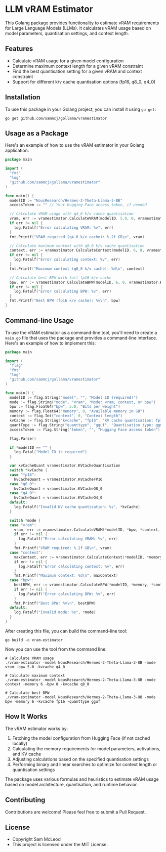 # LLM vRAM Estimator

This Golang package provides functionality to estimate vRAM requirements for Large Language Models (LLMs). It calculates vRAM usage based on model parameters, quantisation settings, and context length.

## Features

- Calculate vRAM usage for a given model configuration
- Determine maximum context length for a given vRAM constraint
- Find the best quantisation setting for a given vRAM and context constraint
- Support for different k/v cache quantisation options (fp16, q8_0, q4_0)

## Installation

To use this package in your Golang project, you can install it using `go get`:

```shell
go get github.com/sammcj/gollama/vramestimator
```

## Usage as a Package

Here's an example of how to use the vRAM estimator in your Golang application:

```go
package main

import (
  "fmt"
  "log"
  "github.com/sammcj/gollama/vramestimator"
)

func main() {
  modelID := "NousResearch/Hermes-2-Theta-Llama-3-8B"
  accessToken := "" // Your Hugging Face access token, if needed

  // Calculate VRAM usage with q4_0 k/v cache quantisation
  vram, err := vramestimator.CalculateVRAM(modelID, 5.0, 0, vramestimator.KVCacheQ4_0, accessToken)
  if err != nil {
    log.Fatalf("Error calculating VRAM: %v", err)
  }
  fmt.Printf("VRAM required (q4_0 k/v cache): %.2f GB\n", vram)

  // Calculate maximum context with q8_0 k/v cache quantisation
  context, err := vramestimator.CalculateContext(modelID, 6, 8, vramestimator.KVCacheQ8_0, accessToken)
  if err != nil {
    log.Fatalf("Error calculating context: %v", err)
  }
  fmt.Printf("Maximum context (q8_0 k/v cache): %d\n", context)

  // Calculate best BPW with full fp16 k/v cache
  bpw, err := vramestimator.CalculateBPW(modelID, 6, 0, vramestimator.KVCacheFP16, "gguf", accessToken)
  if err != nil {
    log.Fatalf("Error calculating BPW: %v", err)
  }
  fmt.Printf("Best BPW (fp16 k/v cache): %v\n", bpw)
}
```

## Command-line Usage

To use the vRAM estimator as a command-line tool, you'll need to create a `main.go` file that uses the package and provides a command-line interface. Here's an example of how to implement this:

```go
package main

import (
  "flag"
  "fmt"
  "log"
  "github.com/sammcj/gollama/vramestimator"
)

func main() {
  modelID := flag.String("model", "", "Model ID (required)")
  mode := flag.String("mode", "vram", "Mode: vram, context, or bpw")
  bpw := flag.Float64("bpw", 5.0, "Bits per weight")
  memory := flag.Float64("memory", 0, "Available memory in GB")
  context := flag.Int("context", 0, "Context length")
  kvCache := flag.String("kvcache", "fp16", "KV cache quantisation: fp16, q8_0, or q4_0")
  quantType := flag.String("quanttype", "gguf", "Quantisation type: gguf or exl2")
  accessToken := flag.String("token", "", "Hugging Face access token")

  flag.Parse()

  if *modelID == "" {
    log.Fatal("Model ID is required")
  }

  var kvCacheQuant vramestimator.KVCacheQuantisation
  switch *kvCache {
  case "fp16":
    kvCacheQuant = vramestimator.KVCacheFP16
  case "q8_0":
    kvCacheQuant = vramestimator.KVCacheQ8_0
  case "q4_0":
    kvCacheQuant = vramestimator.KVCacheQ4_0
  default:
    log.Fatalf("Invalid KV cache quantisation: %s", *kvCache)
  }

  switch *mode {
  case "vram":
    vram, err := vramestimator.CalculateVRAM(*modelID, *bpw, *context, kvCacheQuant, *accessToken)
    if err != nil {
      log.Fatalf("Error calculating VRAM: %v", err)
    }
    fmt.Printf("VRAM required: %.2f GB\n", vram)
  case "context":
    maxContext, err := vramestimator.CalculateContext(*modelID, *memory, *bpw, kvCacheQuant, *accessToken)
    if err != nil {
      log.Fatalf("Error calculating context: %v", err)
    }
    fmt.Printf("Maximum context: %d\n", maxContext)
  case "bpw":
    bestBPW, err := vramestimator.CalculateBPW(*modelID, *memory, *context, kvCacheQuant, *quantType, *accessToken)
    if err != nil {
      log.Fatalf("Error calculating BPW: %v", err)
    }
    fmt.Printf("Best BPW: %v\n", bestBPW)
  default:
    log.Fatalf("Invalid mode: %s", *mode)
  }
}
```

After creating this file, you can build the command-line tool:

```shell
go build -o vram-estimator
```

Now you can use the tool from the command line:

```shell
# Calculate VRAM usage
./vram-estimator -model NousResearch/Hermes-2-Theta-Llama-3-8B -mode vram -bpw 5.0 -kvcache q4_0

# Calculate maximum context
./vram-estimator -model NousResearch/Hermes-2-Theta-Llama-3-8B -mode context -memory 6 -bpw 8 -kvcache q8_0

# Calculate best BPW
./vram-estimator -model NousResearch/Hermes-2-Theta-Llama-3-8B -mode bpw -memory 6 -kvcache fp16 -quanttype gguf
```

## How It Works

The vRAM estimator works by:

1. Fetching the model configuration from Hugging Face (if not cached locally)
2. Calculating the memory requirements for model parameters, activations, and KV cache
3. Adjusting calculations based on the specified quantisation settings
4. Performing binary and linear searches to optimize for context length or quantisation settings

The package uses various formulas and heuristics to estimate vRAM usage based on model architecture, quantisation, and runtime behavior.

## Contributing

Contributions are welcome! Please feel free to submit a Pull Request.

## License

- Copyright Sam McLeod
- This project is licensed under the MIT License.
